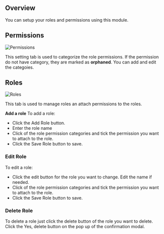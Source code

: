 ## Overview

You can setup your roles and permissions using this module.

## Permissions

![Permissions](/img/Permissions.png)

This setting tab is used to categorize the role permissions. If the permission do not have category, they are marked as **orphaned**. You can add and edit the categoies.

## Roles
![Roles](/img/Roles.png)

This tab is used to manage roles an attach permissions to the roles.

**Add a role**
To add a role:

- Click the Add Role button.
- Enter the role name
- Click of the role permission categories and tick the permission you want to attach to the role.
- Click the Save Role button to save.

### Edit Role
To edit a role:

- Click the edit button for the role you want to change.
Edit the name if needed.
- Click of the role permission categories and tick the permission you want to attach to the role.
- Click the Save Role button to save.

### Delete Role
To delete a role just click the delete button of the role you want to delete. Click the Yes, delete button on the pop up of the confirmation modal.
